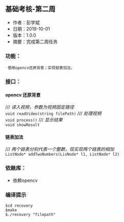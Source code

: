 ## 基础考核-第二周
- 作者：彭学斌
- 日期：2019-10-01
- 版本：1.0.0
- 摘要：完成第二周任务

### 功能：
     使用opencv还原背景；实现链表加法。
### 接口：
#### opencv 还原背景
/// *读入视频，参数为视频固定路径*  
`void readVideo(string filePath)`
/// *处理视频*  
`void process()`
/// *显示结果*  
`void showResult`
#### 链表加法
/// *两个链表分别代表一个整数，现实现两个链表的相加*  
`ListNode* addTwoNumbers(LisNode* l1, ListNode* l2)`
### 依赖库：
- 依赖opencv

### 编译提示
```
$cd recovery
$make
$./recovery "filepath"
```


